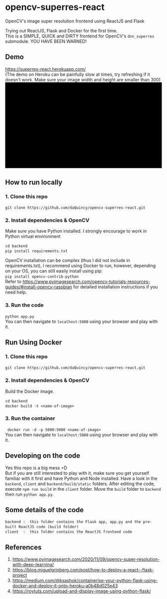 # opencv-superres-react
OpenCV's image super resolution frontend using ReactJS and Flask  

Trying out ReactJS, Flask and Docker for the first time.    
This is a SIMPLE, QUICK and DIRTY frontend for OpenCV's `dnn_superres` submodule. YOU HAVE BEEN WARNED!  

## Demo  
https://superres-react.herokuapp.com/  
(The demo on Heroku can be painfully slow at times, try refreshing if it doesn't work. Make sure your image width and height are smaller than 300)
![demo](pikachu.gif)  

## How to run locally
### 1. Clone this repo  
`git clone https://github.com/daQuincy/opencv-superres-react.git`  

### 2. Install dependencies & OpenCV  
Make sure you have Python installed. I strongly encourage to work in Python virtual environment 
```
cd backend
pip install requirements.txt
```  

OpenCV installation can be complex (thus I did not include in requirements.txt), I recommend using Docker to run, however, depending on your OS, you can still easily install using pip:  
`pip install opencv-contrib-python`  
Refer to https://www.pyimagesearch.com/opencv-tutorials-resources-guides/#install-opencv-raspbian for detailed installation instructions if you need help.

### 3. Run the code  
`python app.py`  
You can then navigate to `localhost:5000` using your browser and play with it.  

## Run Using Docker
### 1. Clone this repo  
`git clone https://github.com/daQuincy/opencv-superres-react.git`  

### 2. Install dependencies & OpenCV  
Build the Docker image.
```
cd backend
docker build -t <name-of-image>
```  

### 3. Run the container 
` docker run -d -p 5000:5000 <name-of-image>`  
You can then navigate to `localhost:5000` using your browser and play with it.  

## Developing on the code  
Yes this repo is a big mess =D  
But if you are still interested to play with it, make sure you get yourself familiar with it first and have Python and Node installed. Have a look in the `backend`, `client` and `backend/build/static` folders. 
After editing the code, execute `npm run build` in the `client` folder. Move the `build` folder to `backend` then run `python app.py`.

## Some details of the code  
```
backend :  this folder contains the Flask app, app.py and the pre-built ReactJS code (build folder)  
client  :  this folder contains the ReactJS frontend code
```  

## References  
1. https://www.pyimagesearch.com/2020/11/09/opencv-super-resolution-with-deep-learning/  
1. https://blog.miguelgrinberg.com/post/how-to-deploy-a-react--flask-project  
1. https://medium.com/@ksashok/containerise-your-python-flask-using-docker-and-deploy-it-onto-heroku-a0b48d025e43  
1. https://roytuts.com/upload-and-display-image-using-python-flask/
